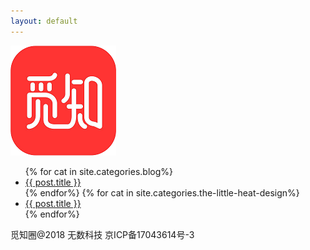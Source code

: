 ```yaml
---
layout: default
---
```


<body>
    <script>
        if (/mobile/i.test(navigator.userAgent) || /android/i.test(navigator.userAgent))
        {
            document.body.classList.add('mobile');
        }
    </script>
  <div class="outer">
        <div class="web-logo">
            <a href="/about.html"><img src="/images/Logo.png"/></a>
        </div>
        <div class="panel panel-default">
            <!-- List group -->
            <ul class="list-group">
            {% for cat in site.categories.blog%}
                    <li class="list-group-item title"><a href="{{ post.url }}" target="_blank">{{ post.title }}</a></li>
            {% endfor%}
            {% for cat in site.categories.the-little-heat-design%}
                    <li class="list-group-item title"><a href="{{ post.url }}" target="_blank">{{ post.title }}</a></li>
            {% endfor%}
            </ul>
        </div>
        <div class="footer-info">
            觅知圈@2018 无数科技 京ICP备17043614号-3
        </div>
    </div>
</body>

